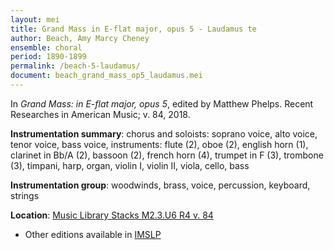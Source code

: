```yaml
---
layout: mei
title: Grand Mass in E-flat major, opus 5 - Laudamus te
author: Beach, Amy Marcy Cheney
ensemble: choral 
period: 1890-1899
permalink: /beach-5-laudamus/
document: beach_grand_mass_op5_laudamus.mei
---
```


In *Grand Mass: in E-flat major, opus 5*, edited by Matthew Phelps. Recent Researches in American Music; v. 84, 2018.

**Instrumentation summary**: chorus and soloists: soprano voice, alto voice, tenor voice, bass voice, instruments: flute (2), oboe (2), english horn (1), clarinet in Bb/A (2), bassoon (2), french horn (4), trumpet in F (3), trombone (3), timpani, harp, organ, violin I, violin II, viola, cello, bass 

**Instrumentation group**: woodwinds, brass, voice, percussion, keyboard, strings

**Location**: <a href="https://tufts-primo.hosted.exlibrisgroup.com/permalink/f/14dinuo/01TUN_ALMA21190686410003851" target="_blank">Music Library Stacks M2.3.U6 R4 v. 84</a>
- Other editions available in <a href="https://imslp.org/wiki/Mass_in_E-flat_major%2C_Op.5_(Beach%2C_Amy_Marcy)" target="_blank">IMSLP</a>
